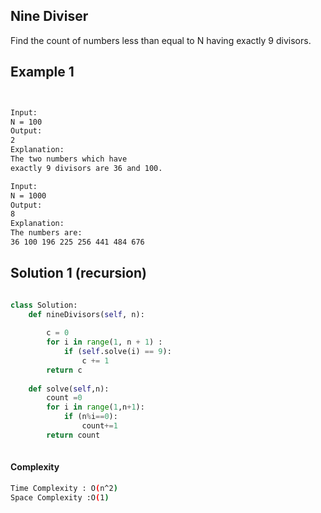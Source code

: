 ## Nine Diviser

Find the count of numbers less than equal to N having exactly 9 divisors.


 
## Example 1


```bash


Input:
N = 100
Output:
2
Explanation:
The two numbers which have 
exactly 9 divisors are 36 and 100.

Input:
N = 1000
Output:
8 
Explanation:
The numbers are:
36 100 196 225 256 441 484 676
```

## Solution 1 (recursion) 
```Python

class Solution:
    def nineDivisors(self, n):
        
        c = 0
        for i in range(1, n + 1) :
            if (self.solve(i) == 9):
                c += 1
        return c
    
    def solve(self,n):
        count =0 
        for i in range(1,n+1):
            if (n%i==0):
                count+=1
        return count
        
```
#### Complexity
```bash
Time Complexity : O(n^2)
Space Complexity :O(1)
```
